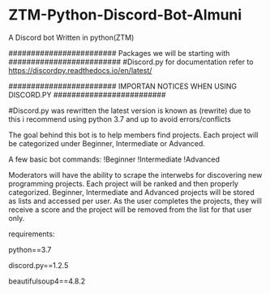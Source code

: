 # ZTM-Python-Discord-Bot-Almuni
 A Discord bot Written in python(ZTM)

######################## Packages we will be starting with #########################
#Discord.py for documentation refer to  https://discordpy.readthedocs.io/en/latest/


######################## IMPORTAN NOTICES WHEN USING DISCORD.PY #########################

#Discord.py was rewritten the latest version is known as (rewrite) due to this i recommend using python 3.7 and up to avoid errors/conflicts

The goal behind this bot is to help members find projects. Each project will be categorized under Beginner, Intermediate or Advanced.

A few basic bot commands: !Beginner !Intermediate !Advanced

Moderators will have the ability to scrape the interwebs for discovering new programming projects. Each project will be ranked and then properly categorized. Beginner, Intermediate and Advanced projects will be stored as lists and accessed per user. As the user completes the projects, they will receive a score and the project will be removed from the list for that user only.

requirements:

python==3.7

discord.py==1.2.5

beautifulsoup4==4.8.2

